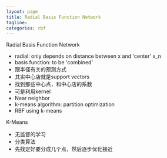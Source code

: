 ```yaml
---
layout: page
title: Radial Basis Function Network
tagline: 
categories: rbf
---
```


Radial Basis Function Network

- radial: only depends on distance between x and 'center' x_n
- basis function: to be 'combined'
- 跟半径有关的预测方式
- 其实中心店就是support vectors
- 找到那些中心点，和中心店的系数
- 可是利用kernel
- Near neighbor
- k-means algorithm: partition optimization
- RBF using k-means

K-Means

- 无监督的学习
- 分类算法
- 先找定好要分成几个点，然后逐步优化接近
